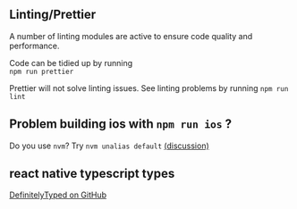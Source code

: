 ## Linting/Prettier

A number of linting modules are active to ensure code quality and performance.

Code can be tidied up by running  
`npm run prettier`

Prettier will not solve linting issues.  See linting problems by running
`npm run lint`


## Problem building ios with `npm run ios` ?

Do you use `nvm`?  Try `nvm unalias default`
[(discussion)](https://github.com/react-native-community/upgrade-support/issues/138#issuecomment-855462806)


## react native typescript types
[DefinitelyTyped on GitHub](https://github.com/DefinitelyTyped/DefinitelyTyped/blob/4b33816b517d9c0f80a13e8c2d167560a558d137/types/react-native/index.d.ts)
